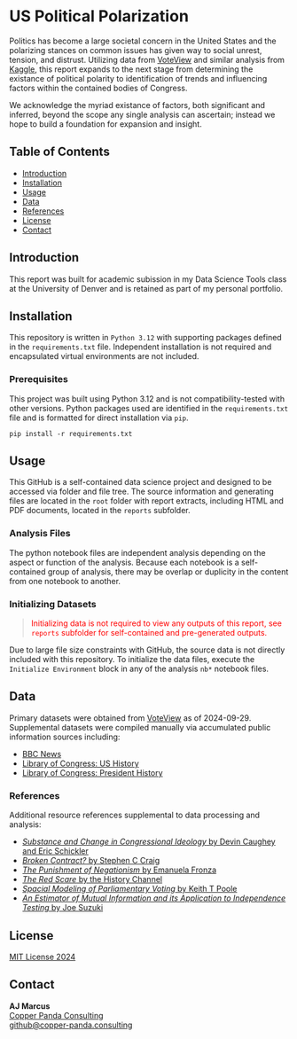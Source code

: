 # US Political Polarization
Politics has become a large societal concern in the United States and the polarizing stances on common issues has given way to social unrest, tension, and distrust. Utilizing data from [VoteView](https://www.voteview.com) and similar analysis from [Kaggle](https://www.kaggle.com/code/justin2028/political-polarization-us-congress-data-analysis), this report expands to the next stage from determining the existance of political polarity to identification of trends and influencing factors within the contained bodies of Congress.

We acknowledge the myriad existance of factors, both significant and inferred, beyond the scope any single analysis can ascertain; instead we hope to build a foundation for expansion and insight.

## Table of Contents
- [Introduction](#introduction)
- [Installation](#installation)
- [Usage](#usage)
- [Data](#data)
- [References](#references)
- [License](#license)
- [Contact](#contact)

## Introduction
This report was built for academic subission in my Data Science Tools class at the University of Denver and is retained as part of my personal portfolio.

## Installation
This repository is written in `Python 3.12` with supporting packages defined in the `requirements.txt` file. Independent installation is not required and encapsulated virtual environments are not included.

### Prerequisites
This project was built using Python 3.12 and is not compatibility-tested with other versions. Python packages used are identified in the `requirements.txt` file and is formatted for direct installation via `pip`.

```
pip install -r requirements.txt
```
## Usage
This GitHub is a self-contained data science project and designed to be accessed via folder and file tree. The source information and generating files are located in the `root` folder with report extracts, including HTML and PDF documents, located in the `reports` subfolder.

### Analysis Files
The python notebook files are independent analysis depending on the aspect or function of the analysis. Because each notebook is a self-contained group of analysis, there may be overlap or duplicity in the content from one notebook to another.

### Initializing Datasets
> <span style="color: red;">Initializing data is not required to view any outputs of this report, see `reports` subfolder for self-contained and pre-generated outputs.</span>

Due to large file size constraints with GitHub, the source data is not directly included with this repository. To initialize the data files, execute the `Initialize Environment` block in any of the analysis `nb*` notebook files.

## Data
Primary datasets were obtained from [VoteView](https://www.voteview.com) as of 2024-09-29. Supplemental datasets were compiled manually via accumulated public information sources including:

- [BBC News](https://www.bbc.com/news/world-us-canada-16759233)
- [Library of Congress: US History](https://www.loc.gov/classroom-materials/united-states-history-primary-source-timeline/)
- [Library of Congress: President History](https://guides.loc.gov/presidents-portraits/chronological)

### References
Additional resource references supplemental to data processing and analysis:
- [*Substance and Change in Congressional Ideology* by Devin Caughey and Eric Schickler](http://hdl.handle.net/1721.1/105926)
- [*Broken Contract?* by Stephen C Craig](https://doi.org/10.4324/9780429502002)
- [*The Punishment of Negationism* by Emanuela Fronza](https://lawreview.vermontlaw.edu/wp-content/uploads/2012/02/fronza.pdf)
- [*The Red Scare* by the History Channel](https://www.history.com/topics/cold-war/red-scare)
- [*Spacial Modeling of Parliamentary Voting* by Keith T Poole](https://doi.org/10.1017/CBO9780511614644)
- [*An Estimator of Mutual Information and its Application to Independence Testing* by Joe Suzuki](https://doi.org/10.3390/e18040109)

## License
[MIT License 2024](https://choosealicense.com/licenses/mit/)

## Contact
**AJ Marcus**<br>
[Copper Panda Consulting](http://www.copper-panda.consulting)<br>
[github@copper-panda.consulting](mailto:github@copper-panda.consulting)